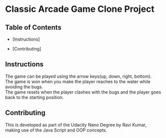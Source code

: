 # Classic Arcade Game Clone Project

## Table of Contents

- [Instructions]

- [Contributing]

## Instructions

The game can be played using the arrow keys(up, down, right, bottom).<br/>
The game is won when you make the player reaches to the water while avoiding the bugs.<br/>
The game resets when the player clashes with the bugs and the player goes back to the starting position.<br/>

## Contributing

This is developed as part of the Udacity Nano Degree by Ravi Kumar, making use of the Java Script and OOP concepts.
